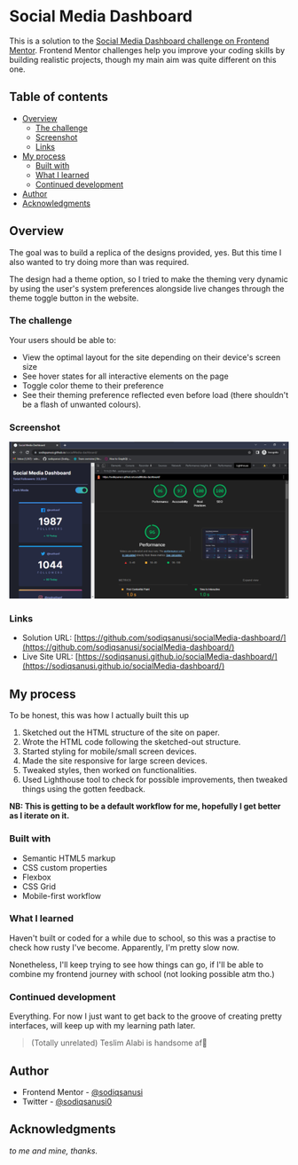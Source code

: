 # Social Media Dashboard

This is a solution to the [Social Media Dashboard challenge on Frontend Mentor](https://www.frontendmentor.io/challenges/social-media-dashboard-with-theme-switcher-6oY8ozp_H/). Frontend Mentor challenges help you improve your coding skills by building realistic projects, though my main aim was quite different on this one.

## Table of contents

- [Overview](#overview)
  - [The challenge](#the-challenge)
  - [Screenshot](#screenshot)
  - [Links](#links)
- [My process](#my-process)
  - [Built with](#built-with)
  - [What I learned](#what-i-learned)
  - [Continued development](#continued-development)
- [Author](#author)
- [Acknowledgments](#acknowledgments)

## Overview
The goal was to build a replica of the designs provided, yes. But this time I also wanted to try doing more than was required.

The design had a theme option, so I tried to make the theming very dynamic by using the user's system preferences alongside live changes through the theme toggle button in the website.

### The challenge

Your users should be able to:

- View the optimal layout for the site depending on their device's screen size
- See hover states for all interactive elements on the page
- Toggle color theme to their preference
- See their theming preference reflected even before load (there shouldn't be a flash of unwanted colours).

### Screenshot

![](./socialMediaDashboard.png)

### Links

- Solution URL: [https://github.com/sodiqsanusi/socialMedia-dashboard/](https://github.com/sodiqsanusi/socialMedia-dashboard/)
- Live Site URL: [https://sodiqsanusi.github.io/socialMedia-dashboard/](https://sodiqsanusi.github.io/socialMedia-dashboard/)

## My process

To be honest, this was how I actually built this up
1. Sketched out the HTML structure of the site on paper.
2. Wrote the HTML code following the sketched-out structure.
3. Started styling for mobile/small screen devices.
4. Made the site responsive for large screen devices.
5. Tweaked styles, then worked on functionalities.
6. Used Lighthouse tool to check for possible improvements, then tweaked things using the gotten feedback.

**NB: This is getting to be a default workflow for me, hopefully I get better as I iterate on it.**

### Built with

- Semantic HTML5 markup
- CSS custom properties
- Flexbox
- CSS Grid
- Mobile-first workflow

### What I learned

Haven't built or coded for a while due to school, so this was a practise to check how rusty I've become. Apparently, I'm pretty slow now. 

Nonetheless, I'll keep trying to see how things can go, if I'll be able to combine my frontend journey with school (not looking possible atm tho.)

### Continued development

Everything. For now I just want to get back to the groove of creating pretty interfaces, will keep up with my learning path later.

> (Totally unrelated) Teslim Alabi is handsome af🙂

## Author

- Frontend Mentor - [@sodiqsanusi](https://www.frontendmentor.io/profile/sodiqsanusi)
- Twitter - [@sodiqsanusi0](https://www.twitter.com/sodiqsanusi0)

## Acknowledgments
*to me and mine, thanks.*
